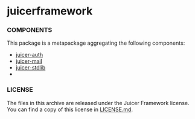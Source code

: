 # juicerframework

### COMPONENTS

This package is a metapackage aggregating the following components:

- [juicer-auth](https://github.com/juicerframework/juicer-auth)
- [juicer-mail](https://github.com/juicerframework/juicer-mail)
- [juicer-stdlib](https://github.com/juicerframework/juicer-stdlib)
- 
### LICENSE

The files in this archive are released under the Juicer Framework license.
You can find a copy of this license in [LICENSE.md](LICENSE.md).
